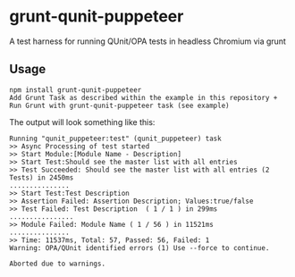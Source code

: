 # grunt-qunit-puppeteer
A test harness for running QUnit/OPA tests in headless Chromium via grunt

## Usage
```
npm install grunt-qunit-puppeteer
Add Grunt Task as described within the example in this repository + Run Grunt with grunt-qunit-puppeteer task (see example)
```

The output will look something like this:

```
Running "qunit_puppeteer:test" (qunit_puppeteer) task
>> Async Processing of test started
>> Start Module:[Module Name - Description]
>> Start Test:Should see the master list with all entries
>> Test Succeeded: Should see the master list with all entries (2 Tests) in 2450ms
...............
>> Start Test:Test Description
>> Assertion Failed: Assertion Description; Values:true/false
>> Test Failed: Test Description  ( 1 / 1 ) in 299ms
................
>> Module Failed: Module Name ( 1 / 56 ) in 11521ms
...............
>> Time: 11537ms, Total: 57, Passed: 56, Failed: 1
Warning: OPA/QUnit identified errors (1) Use --force to continue.

Aborted due to warnings.
```